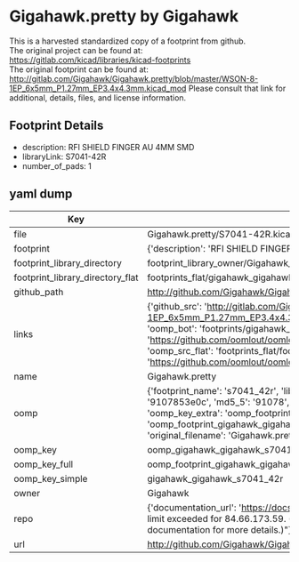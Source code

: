 # Gigahawk.pretty by Gigahawk  
This is a harvested standardized copy of a footprint from github.  
The original project can be found at:  
https://gitlab.com/kicad/libraries/kicad-footprints  
The original footprint can be found at:
http://gitlab.com/Gigahawk/Gigahawk.pretty/blob/master/WSON-8-1EP_6x5mm_P1.27mm_EP3.4x4.3mm.kicad_mod
Please consult that link for additional, details, files, and license information.  
## Footprint Details
* description: RFI SHIELD FINGER AU 4MM SMD  
* libraryLink: S7041-42R  
* number_of_pads: 1  
## yaml dump  
| Key | Value |  
| --- | --- |  
| file | Gigahawk.pretty/S7041-42R.kicad_mod |  
| footprint | {'description': 'RFI SHIELD FINGER AU 4MM SMD', 'libraryLink': 'S7041-42R', 'number_of_pads': 1} |  
| footprint_library_directory | footprint_library_owner/Gigahawk_Gigahawk.pretty |  
| footprint_library_directory_flat | footprints_flat/gigahawk_gigahawk_s7041_42r/working |  
| github_path | http://github.com/Gigahawk/Gigahawk.pretty/blob/master/S7041-42R.kicad_mod |  
| links | {'github_src': 'http://gitlab.com/Gigahawk/Gigahawk.pretty/blob/master/WSON-8-1EP_6x5mm_P1.27mm_EP3.4x4.3mm.kicad_mod', 'github_src_repo': 'https://gitlab.com/kicad/libraries/kicad-footprints', 'oomp_bot': 'footprints/gigahawk_gigahawk_s7041_42r/working', 'oomp_bot_github': 'https://github.com/oomlout/oomlout_oomp_footprint_bot/tree/main/footprints/gigahawk_gigahawk_s7041_42r/working', 'oomp_src_flat': 'footprints_flat/footprints_flat/gigahawk_gigahawk_s7041_42r/working', 'oomp_src_flat_github': 'https://github.com/oomlout/oomlout_oomp_footprint_src/tree/main/footprints_flat/gigahawk_gigahawk_s7041_42r/working'} |  
| name | Gigahawk.pretty |  
| oomp | {'footprint_name': 's7041_42r', 'library_name': 'gigahawk', 'md5': '9107853e0ce8aac7d8a93cf382cac0bb', 'md5_10': '9107853e0c', 'md5_5': '91078', 'md5_6': '910785', 'oomp_key': 'oomp_gigahawk_gigahawk_s7041_42r', 'oomp_key_extra': 'oomp_footprint_gigahawk_gigahawk_s7041_42r', 'oomp_key_full': 'oomp_footprint_gigahawk_gigahawk_s7041_42r_910785', 'oomp_key_simple': 'gigahawk_gigahawk_s7041_42r', 'original_filename': 'Gigahawk.pretty/S7041-42R.kicad_mod', 'owner_name': 'gigahawk'} |  
| oomp_key | oomp_gigahawk_gigahawk_s7041_42r |  
| oomp_key_full | oomp_footprint_gigahawk_gigahawk_s7041_42r |  
| oomp_key_simple | gigahawk_gigahawk_s7041_42r |  
| owner | Gigahawk |  
| repo | {'documentation_url': 'https://docs.github.com/rest/overview/resources-in-the-rest-api#rate-limiting', 'message': "API rate limit exceeded for 84.66.173.59. (But here's the good news: Authenticated requests get a higher rate limit. Check out the documentation for more details.)"} |  
| url | http://github.com/Gigahawk/Gigahawk.pretty |  

